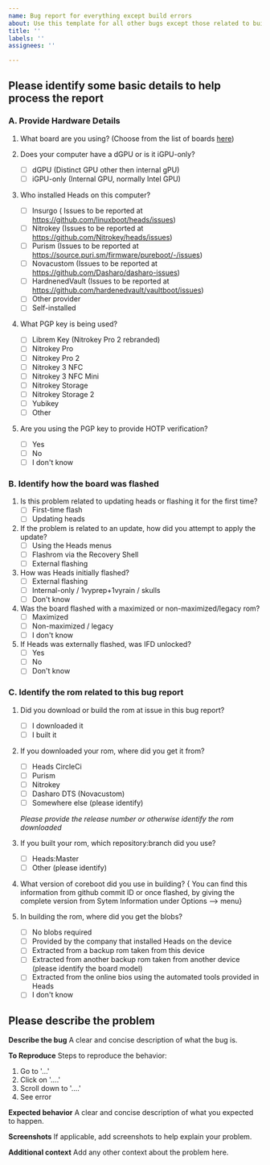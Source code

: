 ```yaml
---
name: Bug report for everything except build errors
about: Use this template for all other bugs except those related to building heads
title: ''
labels: ''
assignees: ''

---
```


## Please identify some basic details to help process the report

### A. Provide Hardware Details

1. What board are you using? (Choose from the list of boards [here](https://github.com/eganonoa/heads/tree/master/boards))

2. Does your computer have a dGPU or is it iGPU-only?
    - [ ] dGPU (Distinct GPU other then internal gPU)
    - [ ] iGPU-only (Internal GPU, normally Intel GPU)

3. Who installed Heads on this computer?
    - [ ] Insurgo ( Issues to be reported at https://github.com/linuxboot/heads/issues)
    - [ ] Nitrokey (Issues to be reported at https://github.com/Nitrokey/heads/issues)
    - [ ] Purism (Issues to be reported at https://source.puri.sm/firmware/pureboot/-/issues)
    - [ ] Novacustom (Issues to be reported at https://github.com/Dasharo/dasharo-issues)
    - [ ] HardnenedVault (Issues to be reported at https://github.com/hardenedvault/vaultboot/issues)
    - [ ] Other provider
    - [ ] Self-installed

4. What PGP key is being used?
    - [ ] Librem Key (Nitrokey Pro 2 rebranded)
    - [ ] Nitrokey Pro
    - [ ] Nitrokey Pro 2
    - [ ] Nitrokey 3 NFC
    - [ ] Nitrokey 3 NFC Mini
    - [ ] Nitrokey Storage
    - [ ] Nitrokey Storage 2
    - [ ] Yubikey
    - [ ] Other

5. Are you using the PGP key to provide HOTP verification?
    - [ ] Yes
    - [ ] No
    - [ ] I don't know

### B. Identify how the board was flashed

1. Is this problem related to updating heads or flashing it for the first time?
    - [ ] First-time flash
    - [ ] Updating heads 

2. If the problem is related to an update, how did you attempt to apply the update?
    - [ ] Using the Heads menus
    - [ ] Flashrom via the Recovery Shell
    - [ ] External flashing

3. How was Heads initially flashed?
    - [ ] External flashing
    - [ ] Internal-only / 1vyprep+1vyrain / skulls
    - [ ] Don't know

4. Was the board flashed with a maximized or non-maximized/legacy rom?
    - [ ] Maximized
    - [ ] Non-maximized / legacy
    - [ ] I don't know

5. If Heads was externally flashed, was IFD unlocked?
    - [ ] Yes
    - [ ] No
    - [ ] Don't know

### C. Identify the rom related to this bug report

1. Did you download or build the rom at issue in this bug report?
    - [ ] I downloaded it
    - [ ] I built it

2. If you downloaded your rom, where did you get it from?
    - [ ] Heads CircleCi
    - [ ] Purism
    - [ ] Nitrokey
    - [ ] Dasharo DTS (Novacustom)
    - [ ] Somewhere else (please identify)

    *Please provide the release number or otherwise identify the rom downloaded*

3. If you built your rom, which repository:branch did you use?
    - [ ] Heads:Master
    - [ ] Other (please identify)

4. What version of coreboot did you use in building?
{ You can find this information from github commit ID or once flashed, by giving the complete version from Sytem Information under Options --> menu}

5. In building the rom, where did you get the blobs?
    - [ ] No blobs required
    - [ ] Provided by the company that installed Heads on the device
    - [ ] Extracted from a backup rom taken from this device
    - [ ] Extracted from another backup rom taken from another device (please identify the board model)
    - [ ] Extracted from the online bios using the automated tools provided in Heads
    - [ ] I don't know

## Please describe the problem

**Describe the bug**
A clear and concise description of what the bug is.

**To Reproduce**
Steps to reproduce the behavior:
1. Go to '...'
2. Click on '....'
3. Scroll down to '....'
4. See error

**Expected behavior**
A clear and concise description of what you expected to happen.

**Screenshots**
If applicable, add screenshots to help explain your problem.

**Additional context**
Add any other context about the problem here.
